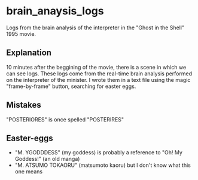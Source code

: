 # brain_anaysis_logs
Logs from the brain analysis of the interpreter in the "Ghost in the Shell" 1995 movie.

## Explanation
10 minutes after the beggining of the movie, there is a scene in which we can see logs.
These logs come from the real-time brain analysis performed on the interpreter of the minister.
I wrote them in a text file using the magic "frame-by-frame" button, searching for easter eggs.

## Mistakes
"POSTERIORES" is once spelled "POSTERIRES"

## Easter-eggs
 - "M. YGODDDESS" (my goddess) is probably a reference to "Oh! My Goddess!" (an old manga)
 - "M. ATSUMO TOKAORU" (matsumoto kaoru) but I don't know what this one means
